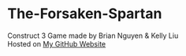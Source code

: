 # The-Forsaken-Spartan
Construct 3 Game made by Brian Nguyen & Kelly Liu<br />
Hosted on [My GitHub Website](https://brian-mt-nguyen.github.io)
